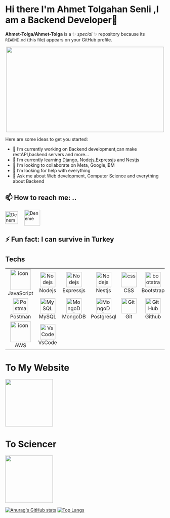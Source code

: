 # Hi there I'm Ahmet Tolgahan Senli ,I am a Backend Developer👋


**Ahmet-Tolga/Ahmet-Tolga** is a ✨ _special_ ✨ repository because its `README.md` (this file) appears on your GitHub profile.
<div align="center">
    <img src="https://user-images.githubusercontent.com/103315343/234244774-43a630d3-f848-4158-84d2-2d561a1e7847.gif" width="498" height="270" />
    </br>
</div>

Here are some ideas to get you started:

- 🔭 I’m currently working on Backend development,can make restAPI,backend servers and more...
- 🌱 I’m currently learning Django, Nodejs,Expressjs and Nestjs
- 👯 I’m looking to collaborate on  Meta, Google,IBM
- 🤔 I’m looking for help with everything
- 💬 Ask me about Web development, Computer Science and everything about Backend
## 📫 How to reach me: ..
<div style="display: flex; align-items: center;">
    <a href="https://github.com/Ahmet-Tolga/Ahmet-Tolga/" target="_blank">
        <img src="https://user-images.githubusercontent.com/103315343/230851341-79ebfed0-055e-4cef-a7e7-e428442d24e7.png" alt="Deneme" width="40" height="40">
    </a>
    &nbsp;&nbsp;&nbsp;&nbsp;&nbsp;
    <a href="https://www.linkedin.com/in/ahmet-tolgahan-%C5%9Fenli-764113278/" target="_blank">
        <img src="https://avatars.mds.yandex.net/i?id=9337f1322be182bf4dca70af7b421f536be9b9f3-8497423-images-thumbs&n=13g" alt="Deneme" width="50" height="50">
    </a>
</div>


## ⚡ Fun fact: I can survive in Turkey

## Techs

<table>
  <tr>
    <td align="center" width="96">
        <img src="https://techstack-generator.vercel.app/js-icon.svg" alt="icon" width="65" height="65" />
      <br>JavaScript
    </td>
      <td align="center" width="96">
      <img src="https://skillicons.dev/icons?i=nodejs" width="48" height="48" alt="Nodejs" />
      <br>Nodejs
    </td>
      <td align="center" width="96">
      <img src="https://ih1.redbubble.net/image.438908244.6144/bg,f8f8f8-flat,750x,075,f-pad,750x1000,f8f8f8.u2.jpg" width="48" height="48" alt="Nodejs" />
      <br>Expressjs
    </td>
      <td align="center" width="96">
      <img src="https://avatars.mds.yandex.net/i?id=8b4c7dd91a7cc8f9b78069e47441620a4d39de32-4277590-images-thumbs&n=13" width="48" height="48" alt="Nodejs" />
      <br>Nestjs
    </td>
    <td align="center" width="96">
        <img src="https://skillicons.dev/icons?i=css" width="48" height="48" alt="css" />
      <br>CSS
    </td>
    <td align="center"  width="96">
        <img src="https://skillicons.dev/icons?i=bootstrap" width="48" height="48" alt="bootstrap" />
      <br>Bootstrap
    </td>
    <td align="center" width="96">
        <img src="https://techstack-generator.vercel.app/ts-icon.svg" alt="icon" width="65" height="65" />
      <br>TypeScript
    </td>
  </tr>
  <tr>
    <td align="center" width="96">
      <img src="https://user-images.githubusercontent.com/25181517/192109061-e138ca71-337c-4019-8d42-4792fdaa7128.png" width="48" height="48" alt="Postman" />
      <br>Postman
    </td>
    <td align="center" width="96">
      <img src="https://skillicons.dev/icons?i=mysql" width="48" height="48" alt="MySQL" />
      <br>MySQL
    </td>
    <td align="center" width="96">
      <img src="https://skillicons.dev/icons?i=mongodb" width="48" height="48" alt="MongoDB" />
      <br>MongoDB
    </td>
      <td align="center" width="96">
      <img src="https://avatars.mds.yandex.net/i?id=6881431ac11fe90135e58fc873fd055b34606a36-5667442-images-thumbs&n=13" width="48" height="48" alt="MongoDB" />
      <br>Postgresql
    </td>
    <td align="center" width="96"> 
      <img src="https://user-images.githubusercontent.com/25181517/192108372-f71d70ac-7ae6-4c0d-8395-51d8870c2ef0.png" width="48" height="48" alt="Git" />
      <br>Git
    </td>
    <td align="center" width="96">
      <img src="https://skillicons.dev/icons?i=github" width="48" height="48" alt="GitHub" />
      <br>Github
    </td>
  </tr>
 <tr>
    <td align="center" width="96">
      <img src="https://techstack-generator.vercel.app/aws-icon.svg" alt="icon" width="65" height="65" />
      <br>AWS
    </td>
    <td align="center" width="96">
      <img src="https://skillicons.dev/icons?i=vscode" width="48" height="48" alt="VsCode" />
      <br>VsCode
    </td>
 </tr>
</table>
<div>
<h1>To My Website</h1>
<img src="https://user-images.githubusercontent.com/103315343/233432848-d2013d7a-40a5-47aa-a6b4-339a897a31fd.png" width="150" heigth="150"/></div>
<div>
<h1>To Sciencer</h1><img src="https://user-images.githubusercontent.com/103315343/233787952-d75e594a-a65a-4246-ab76-8e7ef5745719.png" width="150" heigth="150"/></div></div>



[![Anurag's GitHub stats](https://github-readme-stats.vercel.app/api?username=ahmet-tolga)](https://github.com/ahmet-tolga/github-readme-stats)
[![Top Langs](https://github-readme-stats.vercel.app/api/top-langs/?username=ahmet-tolga)](https://github.com/ahmet-tolga/github-readme-stats)
